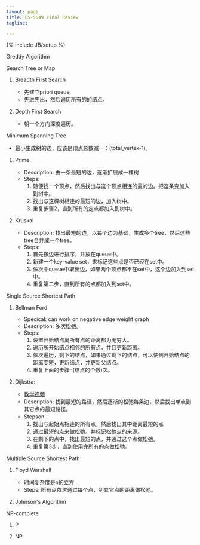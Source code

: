 ```yaml
---
layout: page
title: CS-5549 Final Review
tagline: 

---
```


{% include JB/setup %}

Greddy Algorithm

Search Tree or Map

1. Breadth First Search
    - 先建立priori queue
    - 先进先出，然后遍历所有的的结点。

2. Depth First Search
    - 朝一个方向深度遍历。

Minimum Spanning Tree

- 最小生成树的边，应该是顶点总数减一：(total_vertex-1)。

1. Prime
    - Description: 由一条最短的边，逐渐扩展成一棵树
    - Steps:
        1. 随便找一个顶点，然后找出与这个顶点相连的最的边。把这条变加入到树中。
        2. 找出与这棵树相连的最短的边，加入树中。
        3. 重复步骤2，直到所有的定点都加入到树中。

2. Kruskal
    - Description: 找出最短的边，以每个边为基础，生成多个tree，然后这些tree合并成一个tree。
    - Steps:
        1. 首先按边进行排序，并放在queue中。
        2. 新建一个key-value set，来标记这些点是否已经在set中。
        2. 依次中queue中取出边，如果两个顶点都不在set中，这个边加入到set中。
        3. 重复第二步，直到所有的点都加入到set中。

Single Source Shortest Path

1. Bellman Ford
    - Specical: can work on negative edge weight graph
    - Description: 多次松弛。
    - Steps:
        1. 设置开始结点离所有点的距离都为无穷大。
        2. 遍历所开始结点相邻的所有点，并且更新距离。
        3. 依次遍历，剩下的结点，如果通过剩下的结点，可以使到开始结点的距离变短，更新结点，并更新父结点。
        4. 重复上面的步骤n(结点的个数)次。

2. Dijkstra:
    - [教学视频](https://www.youtube.com/watch?v=5GT5hYzjNoo)
    - Description: 找到最短的路径，然后逐渐的松弛每条边，然后找出单点到其它点的最短路径。
    - Stepson：
        1. 找出与起始点相连的所有点，然后找出其中距离最短的点
        2. 通过最短的点来做松弛。并标记松弛点的来源。
        3. 在剩下的点中，找出最短的点，并通过这个点做松弛。
        4. 重复第3步，直到使用完所有的点做松弛。

Multiple Source Shortest Path

1. Floyd Warshall
    - 时间复杂度是n的立方
    - Steps: 所有点依次通过每个点，到其它点的距离做松弛。

2. Johnson's Algorithm

NP-complete

1. P

2. NP
